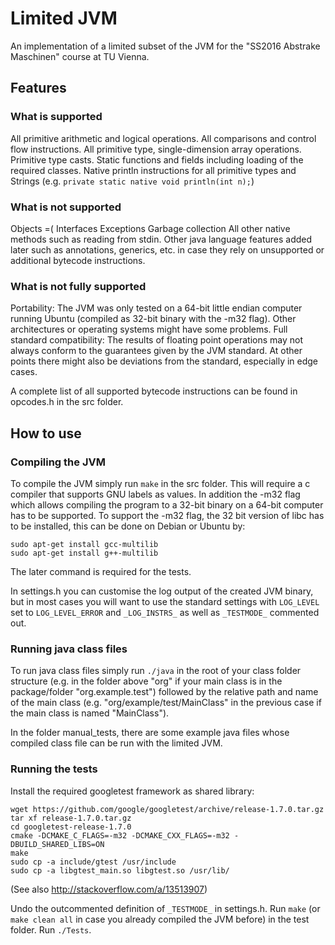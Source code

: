 # Limited JVM

An implementation of a limited subset of the JVM for the "SS2016 Abstrake Maschinen" course at TU Vienna.

## Features

### What is supported

All primitive arithmetic and logical operations.
All comparisons and control flow instructions.
All primitive type, single-dimension array operations.
Primitive type casts.
Static functions and fields including loading of the required classes.
Native println instructions for all primitive types and Strings (e.g. `private static native void println(int n);`)


### What is not supported

Objects =(
Interfaces
Exceptions
Garbage collection
All other native methods such as reading from stdin.
Other java language features added later such as annotations, generics, etc. in case they rely on unsupported or additional bytecode instructions.


### What is not fully supported

Portability: The JVM was only tested on a 64-bit little endian computer running Ubuntu (compiled as 32-bit binary with the -m32 flag). Other architectures or operating systems might have some problems.
Full standard compatibility: The results of floating point operations may not always conform to the guarantees given by the JVM standard. At other points there might also be deviations from the standard, especially in edge cases.


A complete list of all supported bytecode instructions can be found in opcodes.h in the src folder.


## How to use

### Compiling the JVM

To compile the JVM simply run `make` in the src folder.
This will require a c compiler that supports GNU labels as values.
In addition the -m32 flag which allows compiling the program to a 32-bit binary on a 64-bit computer has to be supported.
To support the -m32 flag, the 32 bit version of libc has to be installed, this can be done on Debian or Ubuntu by:
```
sudo apt-get install gcc-multilib
sudo apt-get install g++-multilib
```
The later command is required for the tests.

In settings.h you can customise the log output of the created JVM binary, but in most cases you will want to use the standard settings with `LOG_LEVEL` set to `LOG_LEVEL_ERROR` and `_LOG_INSTRS_` as well as `_TESTMODE_` commented out.


### Running java class files

To run java class files simply run `./java` in the root of your class folder structure (e.g. in the folder above "org" if your main class is in the package/folder "org.example.test") followed by the relative path and name of the main class (e.g. "org/example/test/MainClass" in the previous case if the main class is named "MainClass").

In the folder manual_tests, there are some example java files whose compiled class file can be run with the limited JVM.


### Running the tests

Install the required googletest framework as shared library:
```
wget https://github.com/google/googletest/archive/release-1.7.0.tar.gz
tar xf release-1.7.0.tar.gz
cd googletest-release-1.7.0
cmake -DCMAKE_C_FLAGS=-m32 -DCMAKE_CXX_FLAGS=-m32 -DBUILD_SHARED_LIBS=ON
make
sudo cp -a include/gtest /usr/include
sudo cp -a libgtest_main.so libgtest.so /usr/lib/
```
(See also http://stackoverflow.com/a/13513907)

Undo the outcommented definition of `_TESTMODE_` in settings.h.
Run `make` (or `make clean all` in case you already compiled the JVM before) in the test folder.
Run `./Tests`.



